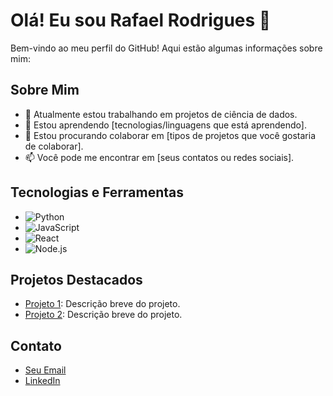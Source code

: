 # Olá! Eu sou Rafael Rodrigues 👋

Bem-vindo ao meu perfil do GitHub! Aqui estão algumas informações sobre mim:

## Sobre Mim
- 🔭 Atualmente estou trabalhando em projetos de ciência de dados.
- 🌱 Estou aprendendo [tecnologias/linguagens que está aprendendo].
- 👯 Estou procurando colaborar em [tipos de projetos que você gostaria de colaborar].
- 📫 Você pode me encontrar em [seus contatos ou redes sociais].

## Tecnologias e Ferramentas
- ![Python](https://img.shields.io/badge/-Python-333333?style=flat&logo=python)
- ![JavaScript](https://img.shields.io/badge/-JavaScript-333333?style=flat&logo=javascript)
- ![React](https://img.shields.io/badge/-React-333333?style=flat&logo=react)
- ![Node.js](https://img.shields.io/badge/-Node.js-333333?style=flat&logo=node.js)

## Projetos Destacados
- [Projeto 1](link_para_o_projeto): Descrição breve do projeto.
- [Projeto 2](link_para_o_projeto): Descrição breve do projeto.

## Contato
- [Seu Email](mailto:seuemail@example.com)
- [LinkedIn](https://www.linkedin.com/in/seu-perfil)
